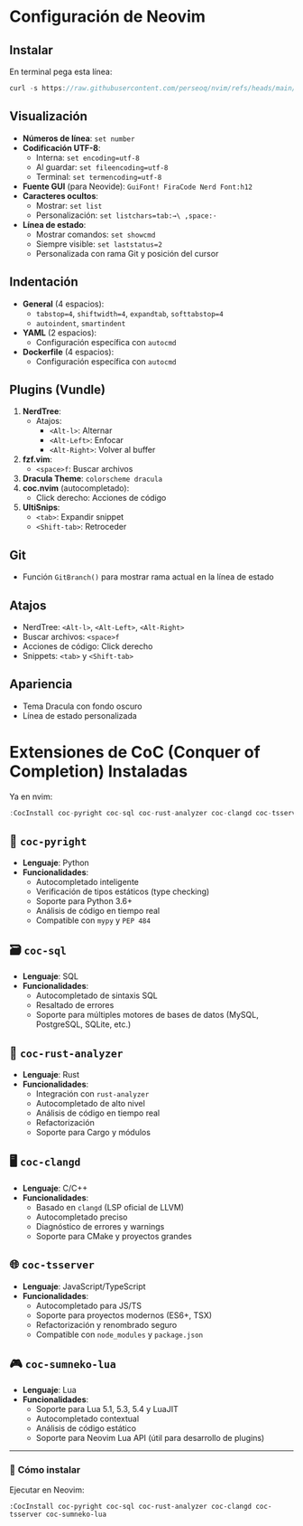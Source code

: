 # Configuración de Neovim

## Instalar

En terminal pega esta línea:
```js
curl -s https://raw.githubusercontent.com/perseoq/nvim/refs/heads/main/nvim.sh | bash
```

## Visualización
- **Números de línea**: `set number`
- **Codificación UTF-8**:
  - Interna: `set encoding=utf-8`
  - Al guardar: `set fileencoding=utf-8`
  - Terminal: `set termencoding=utf-8`
- **Fuente GUI** (para Neovide): `GuiFont! FiraCode Nerd Font:h12`
- **Caracteres ocultos**:
  - Mostrar: `set list`
  - Personalización: `set listchars=tab:→\ ,space:·`
- **Línea de estado**:
  - Mostrar comandos: `set showcmd`
  - Siempre visible: `set laststatus=2`
  - Personalizada con rama Git y posición del cursor

## Indentación
- **General** (4 espacios):
  - `tabstop=4`, `shiftwidth=4`, `expandtab`, `softtabstop=4`
  - `autoindent`, `smartindent`
- **YAML** (2 espacios):
  - Configuración específica con `autocmd`
- **Dockerfile** (4 espacios):
  - Configuración específica con `autocmd`

## Plugins (Vundle)
1. **NerdTree**:
   - Atajos:
     - `<Alt-l>`: Alternar
     - `<Alt-Left>`: Enfocar
     - `<Alt-Right>`: Volver al buffer
2. **fzf.vim**:
   - `<space>f`: Buscar archivos
3. **Dracula Theme**: `colorscheme dracula`
4. **coc.nvim** (autocompletado):
   - Click derecho: Acciones de código
5. **UltiSnips**:
   - `<tab>`: Expandir snippet
   - `<Shift-tab>`: Retroceder

## Git
- Función `GitBranch()` para mostrar rama actual en la línea de estado

## Atajos
- NerdTree: `<Alt-l>`, `<Alt-Left>`, `<Alt-Right>`
- Buscar archivos: `<space>f`
- Acciones de código: Click derecho
- Snippets: `<tab>` y `<Shift-tab>`

## Apariencia
- Tema Dracula con fondo oscuro
- Línea de estado personalizada

# Extensiones de CoC (Conquer of Completion) Instaladas

Ya en nvim:
```js
:CocInstall coc-pyright coc-sql coc-rust-analyzer coc-clangd coc-tsserver coc-sumneko-lua
``` 

## 🐍 `coc-pyright`  
- **Lenguaje**: Python  
- **Funcionalidades**:  
  - Autocompletado inteligente  
  - Verificación de tipos estáticos (type checking)  
  - Soporte para Python 3.6+  
  - Análisis de código en tiempo real  
  - Compatible con `mypy` y `PEP 484`  

## 🗃 `coc-sql`  
- **Lenguaje**: SQL  
- **Funcionalidades**:  
  - Autocompletado de sintaxis SQL  
  - Resaltado de errores  
  - Soporte para múltiples motores de bases de datos (MySQL, PostgreSQL, SQLite, etc.)  

## 🦀 `coc-rust-analyzer`  
- **Lenguaje**: Rust  
- **Funcionalidades**:  
  - Integración con `rust-analyzer`  
  - Autocompletado de alto nivel  
  - Análisis de código en tiempo real  
  - Refactorización  
  - Soporte para Cargo y módulos  

## 🖥 `coc-clangd`  
- **Lenguaje**: C/C++  
- **Funcionalidades**:  
  - Basado en `clangd` (LSP oficial de LLVM)  
  - Autocompletado preciso  
  - Diagnóstico de errores y warnings  
  - Soporte para CMake y proyectos grandes  

## 🌐 `coc-tsserver`  
- **Lenguaje**: JavaScript/TypeScript  
- **Funcionalidades**:  
  - Autocompletado para JS/TS  
  - Soporte para proyectos modernos (ES6+, TSX)  
  - Refactorización y renombrado seguro  
  - Compatible con `node_modules` y `package.json`  

## 🎮 `coc-sumneko-lua`  
- **Lenguaje**: Lua  
- **Funcionalidades**:  
  - Soporte para Lua 5.1, 5.3, 5.4 y LuaJIT  
  - Autocompletado contextual  
  - Análisis de código estático  
  - Soporte para Neovim Lua API (útil para desarrollo de plugins)  

---

### 🔧 **Cómo instalar**  
Ejecutar en Neovim:  
```vim
:CocInstall coc-pyright coc-sql coc-rust-analyzer coc-clangd coc-tsserver coc-sumneko-lua


